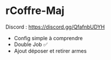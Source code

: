 # rCoffre-Maj

Discord : https://discord.gg/QfafnbUDYH

- Config simple à comprendre
- Double Job ✅
- Ajout déposer et retirer armes
